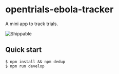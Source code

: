 # opentrials-ebola-tracker

A mini app to track trials.

![Shippable](https://img.shields.io/shippable/5604ab341895ca447417f6fe.svg)

## Quick start

```
$ npm install && npm dedup
$ npm run develop
```
